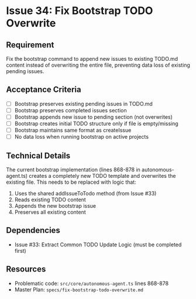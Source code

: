 # Issue 34: Fix Bootstrap TODO Overwrite

## Requirement
Fix the bootstrap command to append new issues to existing TODO.md content instead of overwriting the entire file, preventing data loss of existing pending issues.

## Acceptance Criteria
- [ ] Bootstrap preserves existing pending issues in TODO.md
- [ ] Bootstrap preserves completed issues section
- [ ] Bootstrap appends new issue to pending section (not overwrites)
- [ ] Bootstrap creates initial TODO structure only if file is empty/missing
- [ ] Bootstrap maintains same format as createIssue
- [ ] No data loss when running bootstrap on active projects

## Technical Details
The current bootstrap implementation (lines 868-878 in autonomous-agent.ts) creates a completely new TODO template and overwrites the existing file. This needs to be replaced with logic that:
1. Uses the shared addIssueToTodo method (from Issue #33)
2. Reads existing TODO content
3. Appends the new bootstrap issue
4. Preserves all existing content

## Dependencies
- Issue #33: Extract Common TODO Update Logic (must be completed first)

## Resources
- Problematic code: `src/core/autonomous-agent.ts` lines 868-878
- Master Plan: `specs/fix-bootstrap-todo-overwrite.md`